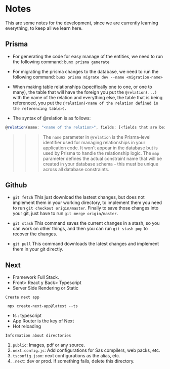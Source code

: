 # Notes
This are some notes for the development, since we are currently learning everything, to keep all we learn here.

## Prisma
* For generating the code for easy manage of the entities, we need to run the following command:
```bunx prisma generate```

* For migrating the prisma changes to the database, we need to run the following command:
```bunx prisma migrate dev --name <migration-name>```

* When making table relationships (specifically one to one, or one to many), the table that will have the foreign you put the `@relation(...)` with the name of the relation and everything else, the table that is being referenced, you put the `@relation(<name of the relation defined in the referencing table>)`.

* The syntax of @relation is as follows:

```JavaScript
@relation(name: "<name of the relation>", fields: [<fields that are being referenced>], references: [<fields that are being referenced>], map: <database name of the relation>)
```

>>> The `name` parameter in `@relation` is the Prisma-level identifier used for managing relationships in your application code. It won't appear in the database but is used by Prisma to handle the relationship logic. The `map` parameter defines the actual constraint name that will be created in your database schema - this must be unique across all database constraints.


## Github
* `git fetch` This just download the lastest changes, but does not implement them in your working directory, to implement them you need to run `git checkout origin/master`. Finally to save those changes into your git, just have to run `git merge origin/master`.

* `git stash` This command saves the current changes in a stash, so you can work on other things, and then you can run `git stash pop` to recover the changes.

* `git pull` This command downloads the latest changes and implement them in your git directly.

## Next
* Framework Full Stack.
* Front> React y Back> Typescript
* Server Side Rendering or Static

`Create next app`
```
 npx create-next-app@latest --ts 
 ```
 * ts : typescript
 * App Router is the key of Next
 * Hot reloading

 `Information about directories`
 1. `public`: Images, pdf or any source.
 2. `next.config.js`: Add configurations for Sas compilers, web packs, etc.
 3. `tsconfig.json`: next configurations as the alias, etc.
 4. `.next`: dev or prod. If something fails, delete this directory.




